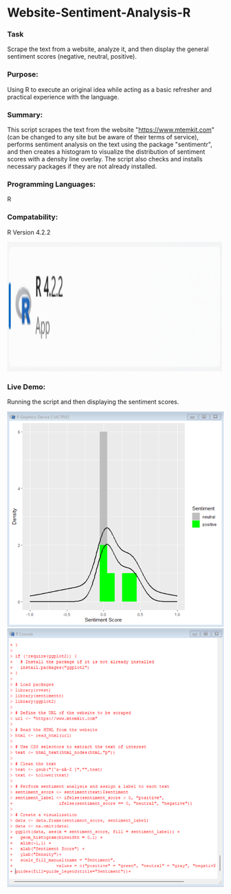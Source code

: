 # Website-Sentiment-Analysis-R

### Task

Scrape the text from a website, analyze it, and then display the general sentiment scores (negative, neutral, positive).

### Purpose: 

Using R to execute an original idea while acting as a basic refresher and practical experience with the language.

### Summary:

This script scrapes the text from the website "https://www.mtemkit.com" (can be changed to any site but be aware of their terms of service), performs sentiment analysis on the text using the package "sentimentr", and then creates a histogram to visualize the distribution of sentiment scores with a density line overlay. The script also checks and installs necessary packages if they are not already installed.

### Programming Languages:

R 

### Compatability:

R Version 4.2.2

<p align="left">
  <img src="images/R-Version.png" width="500" height="300" title="R Version 4.2.2"></br>
</p>

### Live Demo:

Running the script and then displaying the sentiment scores.

<p align="left">
  <img src="images/Sentiment-Histogram.png" width="800" height="500" title="Histogram with Sentiment Scores"></br>
  <img src="images/R-Console.png" width="800" height="600" title="R Console running the script">
</p>



